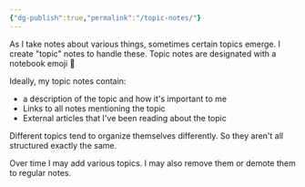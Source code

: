 ```yaml
---
{"dg-publish":true,"permalink":"/topic-notes/"}
---
```



As I take notes about various things, sometimes certain topics emerge. I create "topic" notes to handle these. Topic notes are designated with a notebook emoji 📘

Ideally, my topic notes contain:

* a description of the topic and how it's important to me
* Links to all notes mentioning the topic
* External articles that I've been reading about the topic

Different topics tend to organize themselves differently. So they aren't all structured exactly the same.

Over time I may add various topics. I may also remove them or demote them to regular notes.